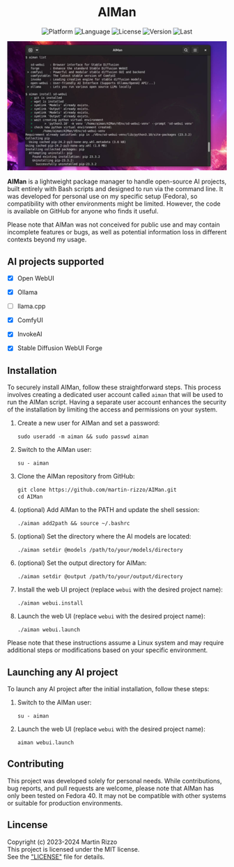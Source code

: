 <div align="center">

# AIMan

<p>
<img alt="Platform" src="https://img.shields.io/badge/platform-Fedora 40-blue">
<img alt="Language" src="https://img.shields.io/badge/language-bash script-blue">
<img alt="License"  src="https://img.shields.io/github/license/martin-rizzo/AIMan?color=blue">
<img alt="Version"  src="https://img.shields.io/github/v/tag/martin-rizzo/AIMan?label=version">
<img alt="Last"     src="https://img.shields.io/github/last-commit/martin-rizzo/AIMan">
</p>

![AIMan commands](./XDocs/aiman.jpg)
</div>

**AIMan** is a lightweight package manager to handle open-source AI projects,
built entirely with Bash scripts and designed to run via the command line. It was
developed for personal use on my specific setup (Fedora), so compatibility with
other environments might be limited. However, the code is available on GitHub for
anyone who finds it useful.

Please note that AIMan was not conceived for public use and may contain
incomplete features or bugs, as well as potential information loss in
different contexts beyond my usage.


## AI projects supported

 - [x] Open WebUI
 - [x] Ollama
 - [ ] llama.cpp
 - [x] ComfyUI
 - [x] InvokeAI
 - [x] Stable Diffusion WebUI Forge


## Installation

To securely install AIMan, follow these straightforward steps. This process
involves creating a dedicated user account called `aiman` that will be used
to run the AIMan script. Having a separate user account enhances the security
of the installation by limiting the access and permissions on your system.

1. Create a new user for AIMan and set a password:
    ```
    sudo useradd -m aiman && sudo passwd aiman
    ```

2. Switch to the AIMan user:
    ```
    su - aiman
    ```

3. Clone the AIMan repository from GitHub:
    ```
    git clone https://github.com/martin-rizzo/AIMan.git
    cd AIMan
    ```

4. (optional) Add AIMan to the PATH and update the shell session:
    ```
    ./aiman add2path && source ~/.bashrc
    ```

5. (optional) Set the directory where the AI models are located:
    ```
    ./aiman setdir @models /path/to/your/models/directory
    ```

6. (optional) Set the output directory for AIMan:
    ```
    ./aiman setdir @output /path/to/your/output/directory
    ```

7. Install the web UI project (replace `webui` with the desired project name):
    ```
    ./aiman webui.install
    ```

8. Launch the web UI (replace `webui` with the desired project name):
    ```
    ./aiman webui.launch
    ```

Please note that these instructions assume a Linux system and may require
additional steps or modifications based on your specific environment.


## Launching any AI project

To launch any AI project after the initial installation, follow these steps:

1. Switch to the AIMan user:
    ```
    su - aiman
    ```

2. Launch the web UI (replace `webui` with the desired project name):
   ```
   aiman webui.launch
   ```


## Contributing

This project was developed solely for personal needs. While contributions, bug
reports, and pull requests are welcome, please note that AIMan has only been
tested on Fedora 40. It may not be compatible with other systems or suitable
for production environments.


## Lincense

Copyright (c) 2023-2024 Martin Rizzo  
This project is licensed under the MIT license.  
See the ["LICENSE"](LICENSE) file for details.
